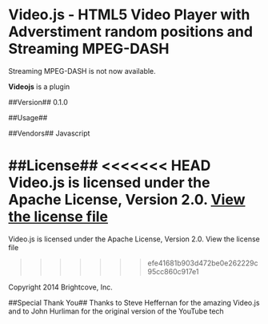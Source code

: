 # Video.js - HTML5 Video Player with Adverstiment random positions and Streaming MPEG-DASH

  Streaming MPEG-DASH is not now available.

**Videojs** is a plugin

##Version##
0.1.0

##Usage##

##Vendors##
Javascript

##License##
<<<<<<< HEAD
Video.js is licensed under the Apache License, Version 2.0. [View the license file](http://www.apache.org/licenses/LICENSE-2.0)
=======
Video.js is licensed under the Apache License, Version 2.0. View the license file
>>>>>>> efe41681b903d472be0e262229c95cc860c917e1

Copyright 2014 Brightcove, Inc.

##Special Thank You##
Thanks to Steve Heffernan for the amazing Video.js and to John Hurliman for the original version of the YouTube tech
